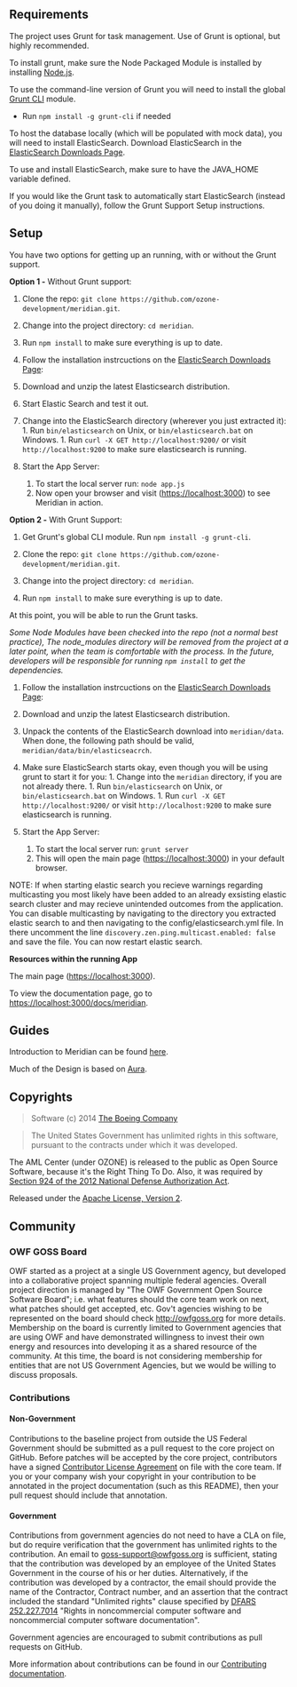 ## Requirements

The project uses Grunt for task management. Use of Grunt is optional, but highly recommended.

To install grunt, make sure the Node Packaged Module is installed by installing [Node.js](http://nodejs.org/).

To use the command-line version of Grunt you will need to install the global [Grunt CLI](http://gruntjs.com/getting-started) module.

- Run `npm install -g grunt-cli` if needed

To host the database locally (which will be populated with mock data), you will need to install ElasticSearch.
Download ElasticSearch in the [ElasticSearch Downloads Page](http://www.elasticsearch.org/overview/elkdownloads/).

To use and install ElasticSearch, make sure to have the JAVA_HOME variable defined.

If you would like the Grunt task to automatically start ElasticSearch (instead of you doing it manually), follow the Grunt Support Setup instructions.


## Setup

You have two options for getting up an running, with or without the Grunt support.

**Option 1 -** Without Grunt support:

1. Clone the repo: `git clone https://github.com/ozone-development/meridian.git`.

1. Change into the project directory: `cd meridian`.

1. Run `npm install` to make sure everything is up to date. 

1. Follow the installation instrcuctions on the [ElasticSearch Downloads Page](http://www.elasticsearch.org/overview/elkdownloads/):
  1. Download and unzip the latest Elasticsearch distribution.
  1. Start Elastic Search and test it out.
  1. Change into the ElasticSearch directory (wherever you just extracted it):
	1. Run `bin/elasticsearch` on Unix, or `bin/elasticsearch.bat` on Windows.
	1. Run `curl -X GET http://localhost:9200/` or visit `http://localhost:9200` to make sure elasticsearch is running.

1. Start the App Server:
    1. To start the local server run: `node app.js`
    1. Now open your browser and visit ([https://localhost:3000](https://localhost:3000)) to see Meridian in action.

**Option 2 -** With Grunt Support:

1. Get Grunt's global CLI module. Run `npm install -g grunt-cli`.

1. Clone the repo: `git clone https://github.com/ozone-development/meridian.git`.

1. Change into the project directory: `cd meridian`.

1. Run `npm install` to make sure everything is up to date. 

 At this point, you will be able to run the Grunt tasks.

 *Some Node Modules have been checked into the repo (not a normal best practice),
The node_modules directory will be removed from the project at a later point, 
when the team is comfortable with the process. In the future, 
developers will be responsible for running `npm install` to get the dependencies.*

1. Follow the installation instrcuctions on the [ElasticSearch Downloads Page](http://www.elasticsearch.org/overview/elkdownloads/):
  1. Download and unzip the latest Elasticsearch distribution.
  1. Unpack the contents of the ElasticSearch download into `meridian/data`. When done, the following path should be valid, `meridian/data/bin/elasticseacrch`.
  1. Make sure ElasticSearch starts okay, even though you will be using grunt to start it for you:
    1. Change into the `meridian` directory, if you are not already there.
    1. Run `bin/elasticsearch` on Unix, or `bin/elasticsearch.bat` on Windows.
    1. Run `curl -X GET http://localhost:9200/` or visit `http://localhost:9200` to make sure elasticsearch is running.

1. Start the App Server:
    1. To start the local server run: `grunt server`
    1. This will open the main page ([https://localhost:3000](https://localhost:3000)) in your default browser.

NOTE: If when starting elastic search you recieve warnings regarding multicasting you most likely have been added to an already exsisting elastic search cluster and may recieve unintended outcomes from the application.  You can disable multicasting by navigating to the directory you extracted elastic search to and then navigating to the config/elasticsearch.yml file. In there uncomment the line `discovery.zen.ping.multicast.enabled: false` and save the file. You can now restart elastic search.

**Resources within the running App**

The main page ([https://localhost:3000](https://localhost:3000)).

To view the documentation page, go to [https://localhost:3000/docs/meridian](https://localhost:3000/docs/meridian).


## Guides

Introduction to Meridian can be found [here](https://rawgit.com/ozone-development/meridian/master/app/docs/meridian/index.html).

Much of the Design is based on [Aura](http://aurajs.com/). 


## Copyrights
> Software (c) 2014 [The Boeing Company](http://www.boeing.com/ "Boeing")

> The United States Government has unlimited rights in this software, pursuant to the contracts under which it was developed.  
 
The AML Center (under OZONE) is released to the public as Open Source Software, because it's the Right Thing To Do. Also, it was required by [Section 924 of the 2012 National Defense Authorization Act](http://www.gpo.gov/fdsys/pkg/PLAW-112publ81/pdf/PLAW-112publ81.pdf "NDAA FY12").

Released under the [Apache License, Version 2](http://www.apache.org/licenses/LICENSE-2.0.html "Apache License v2").


## Community
 
### OWF GOSS Board
OWF started as a project at a single US Government agency, but developed into a collaborative project spanning multiple federal agencies.  Overall project direction is managed by "The OWF Government Open Source Software Board"; i.e. what features should the core team work on next, what patches should get accepted, etc.  Gov't agencies wishing to be represented on the board should check http://owfgoss.org for more details.  Membership on the board is currently limited to Government agencies that are using OWF and have demonstrated willingness to invest their own energy and resources into developing it as a shared resource of the community.  At this time, the board is not considering membership for entities that are not US Government Agencies, but we would be willing to discuss proposals.
 
### Contributions

#### Non-Government
Contributions to the baseline project from outside the US Federal Government should be submitted as a pull request to the core project on GitHub.  Before patches will be accepted by the core project, contributors have a signed [Contributor License Agreement](https://www.ozoneplatform.org/ContributorLicenseAgreement1-3OZONE.docx) on file with the core team.  If you or your company wish your copyright in your contribution to be annotated in the project documentation (such as this README), then your pull request should include that annotation.
 
#### Government
Contributions from government agencies do not need to have a CLA on file, but do require verification that the government has unlimited rights to the contribution.  An email to goss-support@owfgoss.org is sufficient, stating that the contribution was developed by an employee of the United States Government in the course of his or her duties. Alternatively, if the contribution was developed by a contractor, the email should provide the name of the Contractor, Contract number, and an assertion that the contract included the standard "Unlimited rights" clause specified by [DFARS 252.227.7014](http://www.acq.osd.mil/dpap/dars/dfars/html/current/252227.htm#252.227-7014) "Rights in noncommercial computer software and noncommercial computer software documentation".
 
Government agencies are encouraged to submit contributions as pull requests on GitHub.

More information about contributions can be found in our [Contributing documentation](./contributing.md#contributing).
